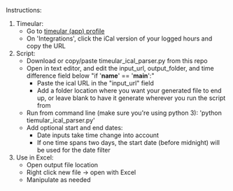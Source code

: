 Instructions:
1. Timeular:
	- Go to [timeular (app) profile](https://profile.timeular.com/#/login)
	- On 'Integrations', click the iCal version of your logged hours and copy the URL
2. Script:
	- Download or copy/paste timeular_ical_parser.py from this repo
	- Open in text editor, and edit the input_url, output_folder, and time difference field below "if '__name__' == '__main__':"
		- Paste the ical URL in the "input_url" field
		- Add a folder location where you want your generated file to end up, or leave blank to have it generate wherever you run the script from
	- Run from command line (make sure you're using python 3): 'python tiemular_ical_parser.py'
	- Add optional start and end dates:
		- Date inputs take time change into account
		- If one time spans two days, the start date (before midnight) will be used for the date filter
3. Use in Excel:
	- Open output file location
	- Right click new file -> open with Excel
	- Manipulate as needed